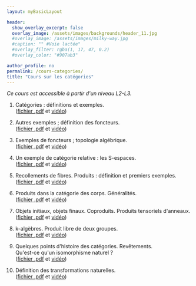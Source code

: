 ```yaml
---
layout: myBasicLayout

header:
  show_overlay_excerpt: false
  overlay_image: /assets/images/backgrounds/header_11.jpg
  #overlay_image: /assets/images/milky-way.jpg
  #caption: "" #Voie lactée"
  #overlay_filter: rgba(1, 17, 47, 0.2)
  #overlay_color: "#907ab3"

author_profile: no
permalink: /cours-categories/
title: "Cours sur les catégories"
---
```


*Ce cours est accessible à partir d'un niveau L2-L3.*

1. Catégories : définitions et exemples.  
([fichier .pdf](1_categories_definition_exemples.pdf)
et [vidéo](https://youtu.be/BqPdpzYh3uI))

1. Autres exemples ; définition des foncteurs.  
([fichier .pdf](2_autres_exemples_et_foncteurs.pdf)
et [vidéo](https://youtu.be/OxdiWXWGtWc))

1. Exemples de foncteurs ; topologie algébrique.  
([fichier .pdf](3_exemples_de_foncteurs_topologie_algebrique.pdf)
et [vidéo](https://youtu.be/kdDqW3oQ9ng))

1. Un exemple de catégorie relative : les S-espaces.  
([fichier .pdf](4_un_exemple_de_categorie_relative_les_S_espaces.pdf)
et [vidéo](https://youtu.be/7Ru1as-yv6E))

1. Recollements de fibres. Produits : définition et premiers exemples.  
([fichier .pdf](5_recollement_de_fibres_Produits.pdf)
et [vidéo](https://youtu.be/UPRkEEXCczg))

1. Produits dans la catégorie des corps. Généralités.  
([fichier .pdf](6_produits_dans_la_categorie_des_corps_et_generalites.pdf)
et [vidéo](https://youtu.be/irHwB-pknVE))

1. Objets initiaux, objets finaux. Coproduits. Produits tensoriels d'anneaux.  
([fichier .pdf](6_produits_dans_la_categorie_des_corps_et_generalites.pdf)
et [vidéo](https://youtu.be/no9y2DzCRvQ))

1. k-algèbres. Produit libre de deux groupes.  
([fichier .pdf](8_k_algebres_Produit_libre_de_deux_groupes.pdf)
et [vidéo](https://youtu.be/_M6IW8OryK8))

1. Quelques points d'histoire des catégories.  Revêtements.  
Qu'est-ce qu'un isomorphisme naturel ?  
([fichier .pdf](9_Histoire_Revetements_Isomorphismes_naturels.pdf)
et [vidéo](https://youtu.be/AikoBApiMTI))

1. Définition des transformations naturelles.  
([fichier .pdf](10_transformations_naturelles.pdf)
et [vidéo](https://youtu.be/1_VGt0f2LFM))